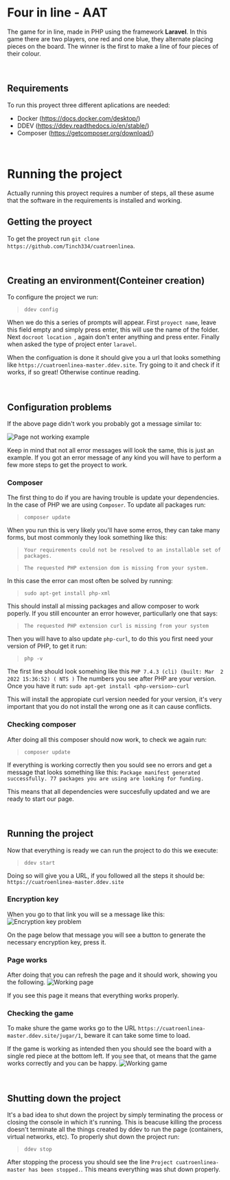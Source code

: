 # Four in line - AAT

The game for in line, made in PHP using the framework **Laravel**. In this game there are two players, one red and one blue, they alternate placing pieces on the board. The winner is the first to make a line of four pieces of their colour.

<br/>

## Requirements
To run this proyect three different aplications are needed:
- Docker (https://docs.docker.com/desktop/)
- DDEV (https://ddev.readthedocs.io/en/stable/)
- Composer (https://getcomposer.org/download/)

<br/>

# Running the project
Actually running this proyect requires a number of steps, all these asume that the software in the requirements is installed and working.

## Getting the proyect
To get the proyect run ``git clone https://github.com/Tinch334/cuatroenlinea``.

<br/>

## Creating an environment(Conteiner creation)
To configure the project we run:
>``ddev config``

When we do this a series of prompts will appear. First ``proyect name``, leave this field empty and simply press enter, this will use the name of the folder.  Next ``docroot location ``, again don't enter anything and press enter. Finally when asked the type of project enter ``laravel``.

When the configuation is done it should give you a url that looks something like ``https://cuatroenlinea-master.ddev.site``. Try going to it and check if it works, if so great! Otherwise continue reading.

<br/>

## Configuration problems
If the above page didn't work you probably got a message similar to:

![Page not working example](https://cdn.discordapp.com/attachments/982774069663531021/982774389940564049/Screenshot_page_not_working.png)

Keep in mind that not all error messages will look the same, this is just an example. If you got an error message of any kind you will have to perform a few more steps to get the proyect to work.

### Composer
The first thing to do if you are having trouble is update your dependencies. In the case of PHP we are using ``Composer``.  To update all packages run:
> ``composer update``

When you run this is very likely you'll have some erros, they can take many forms, but most commonly they look something like this:
> ``Your requirements could not be resolved to an installable set of packages.``

> ``The requested PHP extension dom is missing from your system.``

In this case the error can most often be solved by running:
> ``sudo apt-get install php-xml``

This should install al missing packages and allow composer to work poperly. If you still encounter an error however, particullarly one that says:
> ``The requested PHP extension curl is missing from your system``

Then you will have to also update ``php-curl``, to do this you first need your version of PHP, to get it run:
> ``php -v``

The first line should look somehing like this ``PHP 7.4.3 (cli) (built: Mar  2 2022 15:36:52) ( NTS )`` The numbers you see after PHP are your version. Once you have it run:
``sudo apt-get install <php-version>-curl``

This will install the appropiate curl version needed for your version, it's very important that you do not install the wrong one as it can cause conflicts.

###  Checking composer
After doing all this composer should now work, to check we again run:
> ``composer update``

If everything is working correctly then you sould see no errors and get a message that looks something like this: ``Package manifest generated successfully. 77 packages you are using are looking for funding.``

This means that all dependencies were succesfully updated and we are ready to start our page.

<br/>

## Running the project
Now that everything is ready we can run the project to do this we execute:
> ``ddev start``

Doing so will give you a URL, if you followed all the steps it should be: ``https://cuatroenlinea-master.ddev.site``

### Encryption key
When you go to that link you will se a message like this:
![Encryption key problem](https://cdn.discordapp.com/attachments/982774069663531021/982774389672124477/Screenshot_key_missing.png)

 On the page below that message you will see a button to generate the necessary encryption key, press it.

### Page works
After doing that you can refresh the page and it should work, showing you the following.
![Working page](https://cdn.discordapp.com/attachments/982774069663531021/982774389319827536/Screenshot_works.png)

If you see this page it means that everything works properly.

### Checking the game
To make shure the game works go to the URL ``https://cuatroenlinea-master.ddev.site/jugar/1``, beware it can take some time to load.

If the game is working as intended then you should see the board with a single red piece at the bottom left. If you see that, ot means that the game works correctly and you can be happy.
![Working game](https://cdn.discordapp.com/attachments/982774069663531021/982779372488523786/Screenshot_game.png)

<br/>

## Shutting down the project
It's a bad idea to shut down the project by simply terminating the process or closing the console in which it's running. This is beacuse killing the process doesn't terminate all the things created by ddev to run the page (containers, virtual networks, etc).
To properly shut down the project run:
> ``ddev stop``

After stopping the process you should see the line ``Project cuatroenlinea-master has been stopped.``. This means everything was shut down properly.
